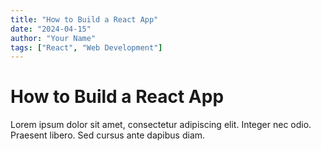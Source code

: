 ```yaml
---
title: "How to Build a React App"
date: "2024-04-15"
author: "Your Name"
tags: ["React", "Web Development"]
---
```


# How to Build a React App

Lorem ipsum dolor sit amet, consectetur adipiscing elit. Integer nec odio. Praesent libero. Sed cursus ante dapibus diam.

